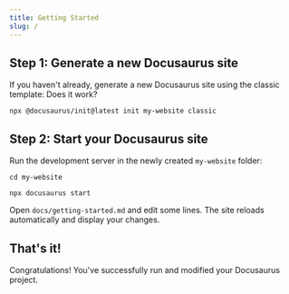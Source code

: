 ```yaml
---
title: Getting Started
slug: /
---
```


## Step 1: Generate a new Docusaurus site

If you haven't already, generate a new Docusaurus site using the classic template:
Does it work?

```shell
npx @docusaurus/init@latest init my-website classic
```

## Step 2: Start your Docusaurus site

Run the development server in the newly created `my-website` folder:

```shell
cd my-website

npx docusaurus start
```

Open `docs/getting-started.md` and edit some lines. The site reloads automatically and display your changes.

## That's it!

Congratulations! You've successfully run and modified your Docusaurus project.
